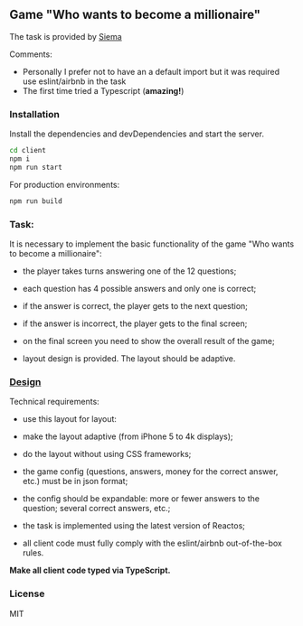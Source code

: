 ## Game "Who wants to become a millionaire"
The task is provided by [Siema](https://siema.com.ua/)

Comments:
- Personally I prefer not to have an a default import but it was required use eslint/airbnb in the task
- The first time tried a Typescript (__amazing!__)

### Installation
Install the dependencies and devDependencies and start the server.

```sh
cd client
npm i
npm run start
```

For production environments:

```sh
npm run build
```

### Task:

It is necessary to implement the basic functionality of the game "Who wants to become a millionaire":

- the player takes turns answering one of the 12 questions;

- each question has 4 possible answers and only one is correct;

- if the answer is correct, the player gets to the next question;

- if the answer is incorrect, the player gets to the final screen;

- on the final screen you need to show the overall result of the game;

- layout design is provided. The layout should be adaptive.

### [**Design**](https://www.figma.com/file/ZYdlTGtyDWE6Df3SMZ5NaW/Front-end-test)

Technical requirements:

- use this layout for layout:

- make the layout adaptive (from iPhone 5 to 4k displays);

- do the layout without using CSS frameworks;

- the game config (questions, answers, money for the correct answer, etc.) must be in json format;

- the config should be expandable: more or fewer answers to the question; several correct answers, etc.;
- the task is implemented using the latest version of Reactos;

- all client code must fully comply with the eslint/airbnb out-of-the-box rules.

**__Make all client code typed via TypeScript.__**

### License

MIT